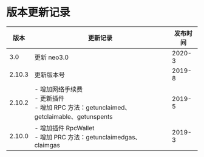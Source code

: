 # 版本更新记录

| 版本   | 更新记录                                                     | 发布时间 |
| ------ | ------------------------------------------------------------ | -------- |
| 3.0 | 更新 neo3.0 | 2020-3   |
| 2.10.3 | 更新版本号                                                   | 2019-8   |
| 2.10.2 | - 增加网络手续费 <br>- 更新插件<br>- 增加 RPC 方法：getunclaimed、getclaimable、getunspents | 2019-5   |
| 2.10.0 | - 增加插件 RpcWallet<br>- 增加 PRC 方法：getunclaimedgas、claimgas | 2019-3   |

